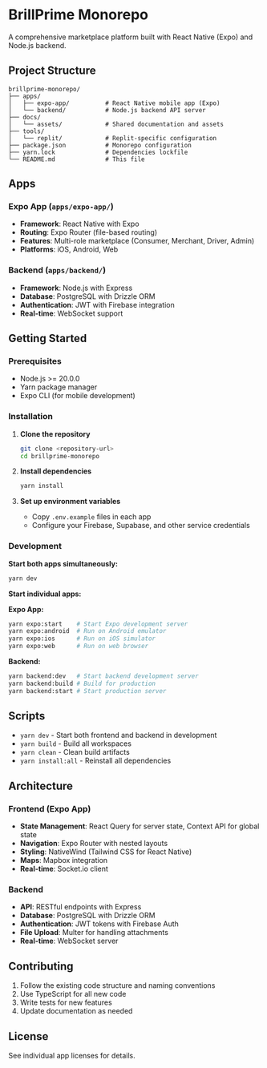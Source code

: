 # BrillPrime Monorepo

A comprehensive marketplace platform built with React Native (Expo) and Node.js backend.

## Project Structure

```
brillprime-monorepo/
├── apps/
│   ├── expo-app/          # React Native mobile app (Expo)
│   └── backend/           # Node.js backend API server
├── docs/
│   └── assets/            # Shared documentation and assets
├── tools/
│   └── replit/            # Replit-specific configuration
├── package.json           # Monorepo configuration
├── yarn.lock              # Dependencies lockfile
└── README.md              # This file
```

## Apps

### Expo App (`apps/expo-app/`)

- **Framework**: React Native with Expo
- **Routing**: Expo Router (file-based routing)
- **Features**: Multi-role marketplace (Consumer, Merchant, Driver, Admin)
- **Platforms**: iOS, Android, Web

### Backend (`apps/backend/`)

- **Framework**: Node.js with Express
- **Database**: PostgreSQL with Drizzle ORM
- **Authentication**: JWT with Firebase integration
- **Real-time**: WebSocket support

## Getting Started

### Prerequisites

- Node.js >= 20.0.0
- Yarn package manager
- Expo CLI (for mobile development)

### Installation

1. **Clone the repository**

   ```bash
   git clone <repository-url>
   cd brillprime-monorepo
   ```

2. **Install dependencies**

   ```bash
   yarn install
   ```

3. **Set up environment variables**
   - Copy `.env.example` files in each app
   - Configure your Firebase, Supabase, and other service credentials

### Development

**Start both apps simultaneously:**

```bash
yarn dev
```

**Start individual apps:**

**Expo App:**

```bash
yarn expo:start    # Start Expo development server
yarn expo:android  # Run on Android emulator
yarn expo:ios      # Run on iOS simulator
yarn expo:web      # Run on web browser
```

**Backend:**

```bash
yarn backend:dev   # Start backend development server
yarn backend:build # Build for production
yarn backend:start # Start production server
```

## Scripts

- `yarn dev` - Start both frontend and backend in development
- `yarn build` - Build all workspaces
- `yarn clean` - Clean build artifacts
- `yarn install:all` - Reinstall all dependencies

## Architecture

### Frontend (Expo App)

- **State Management**: React Query for server state, Context API for global state
- **Navigation**: Expo Router with nested layouts
- **Styling**: NativeWind (Tailwind CSS for React Native)
- **Maps**: Mapbox integration
- **Real-time**: Socket.io client

### Backend

- **API**: RESTful endpoints with Express
- **Database**: PostgreSQL with Drizzle ORM
- **Authentication**: JWT tokens with Firebase Auth
- **File Upload**: Multer for handling attachments
- **Real-time**: WebSocket server

## Contributing

1. Follow the existing code structure and naming conventions
2. Use TypeScript for all new code
3. Write tests for new features
4. Update documentation as needed

## License

See individual app licenses for details.
